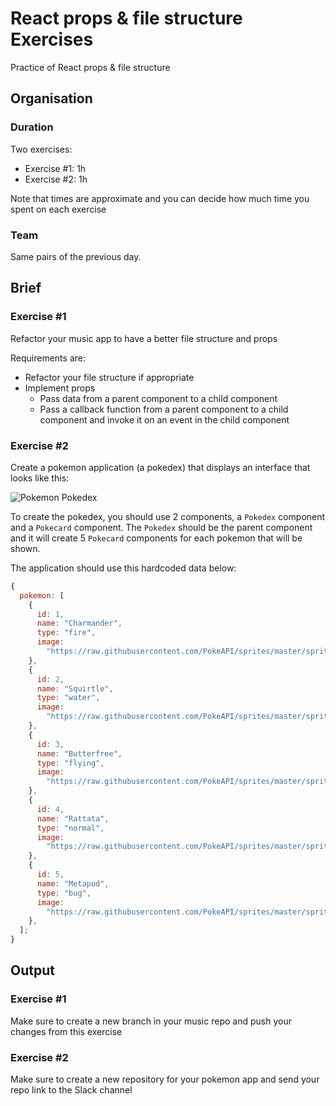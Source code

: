 # React props & file structure Exercises

Practice of React props & file structure

## Organisation

### Duration

Two exercises:

- Exercise #1: 1h
- Exercise #2: 1h

Note that times are approximate and you can decide how much time you spent on each exercise

### Team

Same pairs of the previous day.

## Brief

### Exercise #1

Refactor your music app to have a better file structure and props

Requirements are:

- Refactor your file structure if appropriate
- Implement props
  - Pass data from a parent component to a child component
  - Pass a callback function from a parent component to a child component and invoke it on an event in the child component

### Exercise #2

Create a pokemon application (a pokedex) that displays an interface that looks like this:

![Pokemon Pokedex](https://user-images.githubusercontent.com/25111733/208680030-e7e12ac2-c181-4d04-b608-27e7078d75cb.png)

To create the pokedex, you should use 2 components, a `Pokedex` component and a `Pokecard` component. The `Pokedex` should be the parent component and it will create 5 `Pokecard` components for each pokemon that will be shown.

The application should use this hardcoded data below:

```js
{
  pokemon: [
    {
      id: 1,
      name: "Charmander",
      type: "fire",
      image:
        "https://raw.githubusercontent.com/PokeAPI/sprites/master/sprites/pokemon/4.png",
    },
    {
      id: 2,
      name: "Squirtle",
      type: "water",
      image:
        "https://raw.githubusercontent.com/PokeAPI/sprites/master/sprites/pokemon/7.png",
    },
    {
      id: 3,
      name: "Butterfree",
      type: "flying",
      image:
        "https://raw.githubusercontent.com/PokeAPI/sprites/master/sprites/pokemon/12.png",
    },
    {
      id: 4,
      name: "Rattata",
      type: "normal",
      image:
        "https://raw.githubusercontent.com/PokeAPI/sprites/master/sprites/pokemon/19.png",
    },
    {
      id: 5,
      name: "Metapod",
      type: "bug",
      image:
        "https://raw.githubusercontent.com/PokeAPI/sprites/master/sprites/pokemon/11.png",
    },
  ];
}
```

## Output

### Exercise #1

Make sure to create a new branch in your music repo and push your changes from this exercise

### Exercise #2

Make sure to create a new repository for your pokemon app and send your repo link to the Slack channel
